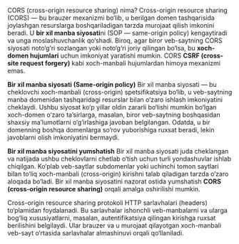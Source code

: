 CORS (cross-origin resource sharing) nima?
Cross-origin resource sharing (CORS) — bu brauzer mexanizmi bo‘lib, u berilgan domen tashqarisida joylashgan resurslarga boshqariladigan tarzda murojaat qilish imkonini beradi. U **bir xil manba siyosati**ni (SOP — same-origin policy) kengaytiradi va unga moslashuvchanlik qo‘shadi. Biroq, agar biror veb-saytning CORS siyosati noto‘g‘ri sozlangan yoki noto‘g‘ri joriy qilingan bo‘lsa, bu **xoch-domen hujumlari** uchun imkoniyat yaratishi mumkin. CORS **CSRF (cross-site request forgery)** kabi xoch-manbali hujumlardan himoya mexanizmi emas.

**Bir xil manba siyosati (Same-origin policy)**
Bir xil manba siyosati — bu cheklovchi xoch-manbali (cross-origin) spetsifikatsiya bo‘lib, u veb-saytning manba domenidan tashqaridagi resurslar bilan o‘zaro ishlash imkoniyatini cheklaydi. Ushbu siyosat ko‘p yillar oldin zararli bo‘lishi mumkin bo‘lgan xoch-domen o‘zaro ta’sirlarga, masalan, biror veb-saytning boshqasidan shaxsiy ma’lumotlarni o‘g‘irlashiga javoban belgilangan. Odatda, u bir domenning boshqa domenlarga so‘rov yuborishiga ruxsat beradi, lekin javoblarni olish imkoniyatini bermaydi.

**Bir xil manba siyosatini yumshatish**
Bir xil manba siyosati juda cheklangan va natijada ushbu cheklovlarni chetlab o‘tish uchun turli yondashuvlar ishlab chiqilgan. Ko‘plab veb-saytlar subdomenlar yoki uchinchi tomon saytlari bilan to‘liq xoch-manbali (cross-origin) kirishni talab qiladigan tarzda o‘zaro aloqada bo‘ladi. Bir xil manba siyosatini nazorat ostida yumshatish **CORS (cross-origin resource sharing)** orqali amalga oshirilishi mumkin.

Cross-origin resource sharing protokoli HTTP sarlavhalari (headers) to‘plamidan foydalanadi. Bu sarlavhalar ishonchli veb-manbalarni va ularga bog‘liq xususiyatlarni, masalan, autentifikatsiya qilingan kirishga ruxsat berilishini belgilaydi. Ular brauzer va u murojaat qilayotgan xoch-manbali veb-sayt o‘rtasida sarlavhalar almashinuvi orqali qo‘llaniladi.
